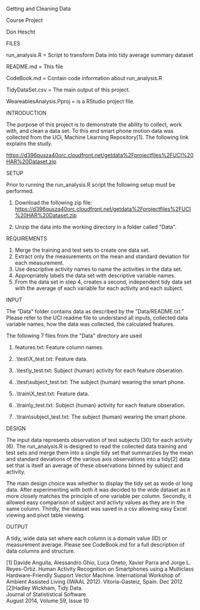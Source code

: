 Getting and Cleaning Data

Course Project

Don Hescht

FILES

run_analysis.R = Script to transform Data into tidy average summary dataset

README.md = This file

CodeBook.md = Contain code information about run_analysis.R

TidyDataSet.csv = The main output of this project. 

WeareablesAnalysis.Pproj = is a RStudio project file.

INTRODUCTION

The purpose of this project is to demonstrate the ability to collect, 
work with, and clean a data set.  To this end smart phone motion
data was collected from the UCI, Machine Learning Repository[1].  The following 
link explains the study.

https://d396qusza40orc.cloudfront.net/getdata%2Fprojectfiles%2FUCI%20HAR%20Dataset.zip

SETUP 

Prior to running the run_analysis.R script the following setup must be 
performed.

1) Download the following zip file:
https://d396qusza40orc.cloudfront.net/getdata%2Fprojectfiles%2FUCI%20HAR%20Dataset.zip

2) Unzip the data into the working directory in a folder called "Data".

REQUIREMENTS

1. Merge the training and test sets to create one data set.
2. Extract only the measurements on the mean and standard deviation for 
each measurement.
3. Use descriptive activity names to name the activities in the data set.
4. Appropriately labels the data set with descriptive variable names.
5. From the data set in step 4, creates a second, independent tidy data set 
with the average of each variable for each activity and each subject.

INPUT

The "Data" folder contains data as described by the "Data/README.txt."  Please 
refer to the UCI readme file to understand all inputs, collected 
data variable names, how the data was collected, the calculated features.

The following 7 files from the "Data" directory are used

1. features.txt: Feature column names.

2. .\test\X_test.txt: Feature data.

3. .\test\y_test.txt: Subject (human) activity for each feature obseration.

4. .\test\subject_test.txt: The subject (human) wearing the smart phone.

5. .\train\X_test.txt: Feature data.

6. .\train\y_test.txt: Subject (human) activity for each feature obseration.

7. .\train\subject_test.txt: The subject (human) wearing the smart phone.

DESIGN

The input data represents observation of test subjects (30) for 
each activity (6).  The run_analysis.R is designed to read the collected data 
training and test sets and merge them into a single tidy set that summarzies 
by the mean and standard deviations of the various axis observations into 
a tidy[2] data set that is itself an average of these observations binned
by subject and activity.

The main design choice was whether to display the tidy set as wode or long 
data.  After experimenting with both it was decided to the wide dataset as 
it more closely matches the principle of one variable per column.  Secondly,
it allowed easy comparison of subject and activty values as they are in the 
same column.  Thirdly, the dataset was saved in a csv allowing easy 
Excel viewing and pivot table viewing.

OUTPUT

A tidy, wide data set where each column is a domain value (ID) or measurement 
average.  Please see CodeBook.md for a full description of data columns 
and structure.

[1] Davide Anguita, Alessandro Ghio, Luca Oneto, Xavier Parra and Jorge L. 
Reyes-Ortiz. 
Human Activity Recognition on Smartphones using a Multiclass 
Hardware-Friendly Support Vector Machine. 
International Workshop of Ambient Assisted Living (IWAAL 2012). 
Vitoria-Gasteiz, Spain. Dec 2012
[2]Hadley Wickham, Tidy Data.  
Journal of Statististical Software.  
August 2014, Volume 59, Issue 10